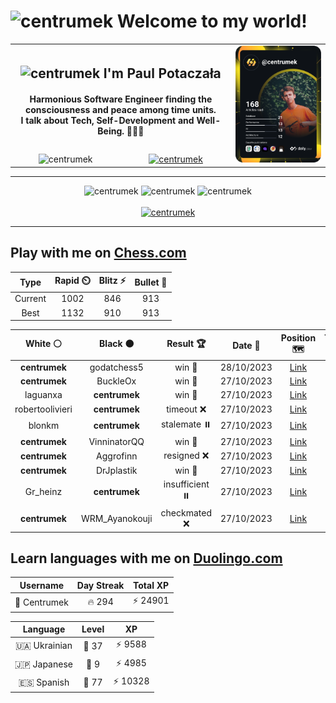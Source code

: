 <h1>
  <img
    src="https://emojis.slackmojis.com/emojis/images/1531849430/4246/blob-sunglasses.gif"
    width="30"
    alt="centrumek"
  />
  Welcome to my world!
</h1>

<table>
  <tbody>
    <tr>
      <td align="center" width="70%" colspan="2">
        <h2>
          <img
            src="https://raw.githubusercontent.com/MartinHeinz/MartinHeinz/master/wave.gif"
            width="30px"
            alt="centrumek"
          />
          I'm Paul Potaczała
        </h2>
        <h4>
          Harmonious Software Engineer finding the consciousness and peace among time units.
          <br/>
          I talk about Tech, Self-Development and Well-Being. 🌿🧘🚀
        </h4>
      </td>
      <td width="30%" rowspan="2">
        <a href="https://app.daily.dev/centrumek">
          <img
            src="./devcard.svg"
            alt="centrumek"
          />
        </a>
      </td>
    </tr>
    <tr align="center">
      <td>
        <img
          src="https://komarev.com/ghpvc/?username=centrumek&label=visitors&color=0e75b6&style=flat"
          alt="centrumek"
        >
      </td>
      <td>
        <a href="https://stackoverflow.com/users/14496012/centrumek">
          <img
            src="https://stackoverflow.com/users/flair/14496012.png?theme=dark"
            alt="centrumek"
          >
        </a>
      </td>
    </tr>
  </tbody>
</table>

---
<div align="center">
  <img 
    src="https://github-readme-stats.vercel.app/api?username=centrumek&show_icons=true&count_private=true&theme=dark&hide_border=true&hide=issues,contribs&bg_color=00000000"
    alt="centrumek"
  />
  <img
    src="https://github-readme-stats.vercel.app/api/top-langs/?username=centrumek&layout=compact&hide_border=true&theme=dark&bg_color=00000000&langs_count=6&exclude_repo=air-statistic-app"
    alt="centrumek"
  />
  <img 
    src="https://github-readme-streak-stats.herokuapp.com?user=centrumek&theme=dark&hide_border=true&background=FFFFFF00"
    alt="centrumek"
  />
  <br/>
  <br/>
  <a href="https://www.buymeacoffee.com/centrumek">
    <img
      src="https://cdn.buymeacoffee.com/buttons/v2/default-orange.png"
      height="50"
      width="210"
      alt="centrumek"
    />
  </a>
</div>

---

## Play with me on [Chess.com](https://www.chess.com/member/centrumek)

<div align="center">
<!--START_SECTION:chessStats-->
<!-- Automatically generated with https://github.com/Balastrong/chess-stats-action -->

| Type | Rapid ⏲️ | Blitz ⚡ | Bullet 🔫 |
|:---:|:---:|:---:|:---:|
| Current | 1002 | 846 | 913 |
| Best | 1132 | 910 | 913 |

| White ⚪ | Black ⚫ | Result 🏆 | Date 📅 | Position 🗺️ | Type 🕕 |
|:---:|:---:|:---:|:---:|:---:|:---:|
| **centrumek** | godatchess5 | win 🥇 | 28/10/2023 | <a href="http://www.ee.unb.ca/cgi-bin/tervo/fen.pl?select=Q7/p1pk4/2p5/8/4pP2/P3P3/1PP5/4K3 b - -">Link</a> | Blitz |
| **centrumek** | BuckleOx | win 🥇 | 27/10/2023 | <a href="http://www.ee.unb.ca/cgi-bin/tervo/fen.pl?select=8/7p/5kp1/pb2N3/3B1PP1/b3P3/K3R3/4R3 b - -">Link</a> | Blitz |
| laguanxa | **centrumek** | win 🥇 | 27/10/2023 | <a href="http://www.ee.unb.ca/cgi-bin/tervo/fen.pl?select=8/pp6/2k4p/4B1p1/8/7P/PPq2PP1/5RK1 w - -">Link</a> | Blitz |
| robertoolivieri | **centrumek** | timeout ❌ | 27/10/2023 | <a href="http://www.ee.unb.ca/cgi-bin/tervo/fen.pl?select=8/8/8/5k2/8/6P1/Q4PKP/8 b - -">Link</a> | Blitz |
| blonkm | **centrumek** | stalemate ⏸️ | 27/10/2023 | <a href="http://www.ee.unb.ca/cgi-bin/tervo/fen.pl?select=8/8/k1K5/1pB5/1P6/8/8/8 b - -">Link</a> | Blitz |
| **centrumek** | VinninatorQQ | win 🥇 | 27/10/2023 | <a href="http://www.ee.unb.ca/cgi-bin/tervo/fen.pl?select=rnbqkbnr/pppp1ppp/8/4P3/8/8/PPP1PPPP/RNBQKBNR b KQkq -">Link</a> | Blitz |
| **centrumek** | Aggrofinn | resigned ❌ | 27/10/2023 | <a href="http://www.ee.unb.ca/cgi-bin/tervo/fen.pl?select=8/8/3k4/R4K1r/8/8/8/8 w - -">Link</a> | Blitz |
| **centrumek** | DrJplastik | win 🥇 | 27/10/2023 | <a href="http://www.ee.unb.ca/cgi-bin/tervo/fen.pl?select=rnbqk1nr/1ppp1ppp/p3p3/P7/3P4/2P1P3/P4PPP/RNBQKBNR b KQkq -">Link</a> | Blitz |
| Gr_heinz | **centrumek** | insufficient ⏸️ | 27/10/2023 | <a href="http://www.ee.unb.ca/cgi-bin/tervo/fen.pl?select=8/1k6/8/2K5/8/8/8/8 w - -">Link</a> | Blitz |
| **centrumek** | WRM_Ayanokouji | checkmated ❌ | 27/10/2023 | <a href="http://www.ee.unb.ca/cgi-bin/tervo/fen.pl?select=8/1kp5/1p5p/1r5P/8/r7/8/K7 w - -">Link</a> | Blitz |

<!--END_SECTION:chessStats-->
</div>

## Learn languages with me on [Duolingo.com](https://www.duolingo.com/profile/Centrumek)

<div align="center">
<!--START_SECTION:duolingoStats-->
<!-- Automatically generated with https://github.com/centrumek/duolingo-readme-stats-->

| Username | Day Streak | Total XP |
|:---:|:---:|:---:|
| 👤 Centrumek | 🔥 294 | ⚡ 24901 |

| Language | Level | XP |
|:---:|:---:|:---:|
| 🇺🇦 Ukrainian | 👑 37 | ⚡ 9588 |
| 🇯🇵 Japanese | 👑 9 | ⚡ 4985 |
| 🇪🇸 Spanish | 👑 77 | ⚡ 10328 |

<!--END_SECTION:duolingoStats-->
</div>
<!--
**centrumek/centrumek** is a ✨ _special_ ✨ repository because its `README.md` (this file) appears on your GitHub profile.

Here are some ideas to get you started:

- 🔭 I’m currently working on ...
- 🌱 I’m currently learning ...
- 👯 I’m looking to collaborate on ...
- 🤔 I’m looking for help with ...
- 💬 Ask me about ...
- 📫 How to reach me: ...
- 😄 Pronouns: ...
- ⚡ Fun fact: ...
-->
